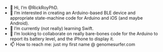 - 👋 Hi, I’m @RickRoyPhD.
- 👀 I’m interested in creating an Arduino-based BLE device and appropriate state-machine code for Arduino and iOS (and maybe Android).
- 🌱 I’m currently (not really) learning Swift.
- 💞️ I’m looking to collaborate on really bare-bones code for the Arduino to report its battery level, and the iPhone to display it.
- 📫 How to reach me: just my first name @ genomesurfer.com

<!---
RickRoyPhD/RickRoyPhD is a ✨ special ✨ repository because its `README.md` (this file) appears on your GitHub profile.
You can click the Preview link to take a look at your changes.
--->

